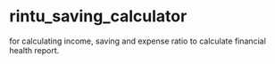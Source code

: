 # rintu_saving_calculator
for calculating income, saving and expense ratio to calculate financial health report.
